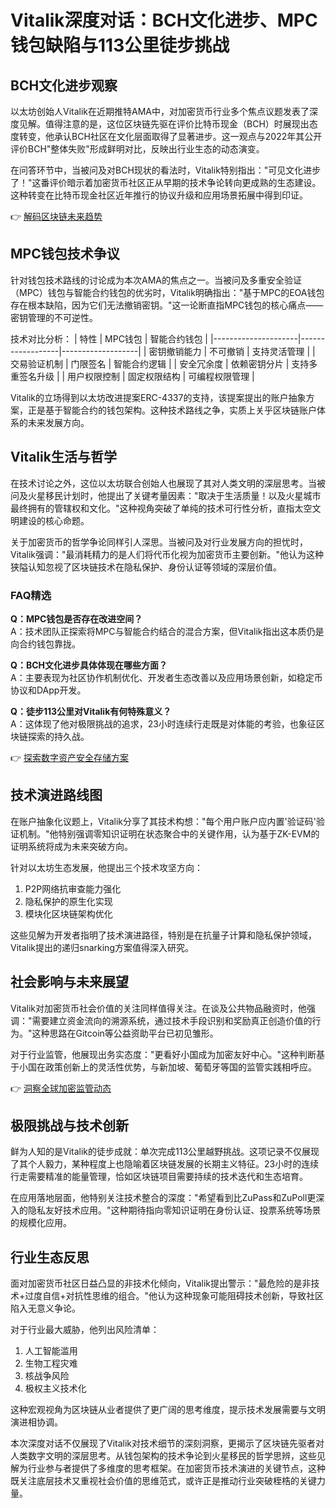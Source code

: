 # Vitalik深度对话：BCH文化进步、MPC钱包缺陷与113公里徒步挑战

## BCH文化进步观察
以太坊创始人Vitalik在近期推特AMA中，对加密货币行业多个焦点议题发表了深度见解。值得注意的是，这位区块链先驱在评价比特币现金（BCH）时展现出态度转变，他承认BCH社区在文化层面取得了显著进步。这一观点与2022年其公开评价BCH"整体失败"形成鲜明对比，反映出行业生态的动态演变。

在问答环节中，当被问及对BCH现状的看法时，Vitalik特别指出："可见文化进步了！"这番评价暗示着加密货币社区正从早期的技术争论转向更成熟的生态建设。这种转变在比特币现金社区近年推行的协议升级和应用场景拓展中得到印证。

👉 [解码区块链未来趋势](https://bit.ly/okx_welcome)

## MPC钱包技术争议
针对钱包技术路线的讨论成为本次AMA的焦点之一。当被问及多重安全验证（MPC）钱包与智能合约钱包的优劣时，Vitalik明确指出："基于MPC的EOA钱包存在根本缺陷，因为它们无法撤销密钥。"这一论断直指MPC钱包的核心痛点——密钥管理的不可逆性。

技术对比分析：
| 特性                | MPC钱包          | 智能合约钱包      |
|---------------------|------------------|-------------------|
| 密钥撤销能力        | 不可撤销         | 支持灵活管理      |
| 交易验证机制        | 门限签名         | 智能合约逻辑      |
| 安全冗余度          | 依赖密钥分片     | 支持多重签名升级  |
| 用户权限控制        | 固定权限结构     | 可编程权限管理    |

Vitalik的立场得到以太坊改进提案ERC-4337的支持，该提案提出的账户抽象方案，正是基于智能合约的钱包架构。这种技术路线之争，实质上关乎区块链账户体系的未来发展方向。

## Vitalik生活与哲学
在技术讨论之外，这位以太坊联合创始人也展现了其对人类文明的深层思考。当被问及火星移民计划时，他提出了关键考量因素："取决于生活质量！以及火星城市最终拥有的管辖权和文化。"这种视角突破了单纯的技术可行性分析，直指太空文明建设的核心命题。

关于加密货币的哲学争论同样引人深思。当被问及对行业发展方向的担忧时，Vitalik强调："最消耗精力的是人们将代币化视为加密货币主要创新。"他认为这种狭隘认知忽视了区块链技术在隐私保护、身份认证等领域的深层价值。

### FAQ精选
**Q：MPC钱包是否存在改进空间？**  
A：技术团队正探索将MPC与智能合约结合的混合方案，但Vitalik指出这本质仍是向合约钱包靠拢。

**Q：BCH文化进步具体体现在哪些方面？**  
A：主要表现为社区协作机制优化、开发者生态改善以及应用场景创新，如稳定币协议和DApp开发。

**Q：徒步113公里对Vitalik有何特殊意义？**  
A：这体现了他对极限挑战的追求，23小时连续行走既是对体能的考验，也象征区块链探索的持久战。

👉 [探索数字资产安全存储方案](https://bit.ly/okx_welcome)

## 技术演进路线图
在账户抽象化议题上，Vitalik分享了其技术构想："每个用户账户应内置'验证码'验证机制。"他特别强调零知识证明在状态聚合中的关键作用，认为基于ZK-EVM的证明系统将成为未来突破方向。

针对以太坊生态发展，他提出三个技术攻坚方向：
1. P2P网络抗审查能力强化
2. 隐私保护的原生化实现
3. 模块化区块链架构优化

这些见解为开发者指明了技术演进路径，特别是在抗量子计算和隐私保护领域，Vitalik提出的递归snarking方案值得深入研究。

## 社会影响与未来展望
Vitalik对加密货币社会价值的关注同样值得关注。在谈及公共物品融资时，他强调："需要建立资金流向的溯源系统，通过技术手段识别和奖励真正创造价值的行为。"这种思路在Gitcoin等公益资助平台已初见雏形。

对于行业监管，他展现出务实态度："更看好小国成为加密友好中心。"这种判断基于小国在政策创新上的灵活性优势，与新加坡、葡萄牙等国的监管实践相呼应。

👉 [洞察全球加密监管动态](https://bit.ly/okx_welcome)

## 极限挑战与技术创新
鲜为人知的是Vitalik的徒步成就：单次完成113公里越野挑战。这项记录不仅展现了其个人毅力，某种程度上也隐喻着区块链发展的长期主义特征。23小时的连续行走需要精准的能量管理，恰如区块链项目需要持续的技术迭代和生态培育。

在应用落地层面，他特别关注技术整合的深度："希望看到比ZuPass和ZuPoll更深入的隐私友好技术应用。"这种期待指向零知识证明在身份认证、投票系统等场景的规模化应用。

## 行业生态反思
面对加密货币社区日益凸显的非技术化倾向，Vitalik提出警示："最危险的是非技术+过度自信+对抗性思维的组合。"他认为这种现象可能阻碍技术创新，导致社区陷入无意义争论。

对于行业最大威胁，他列出风险清单：
1. 人工智能滥用
2. 生物工程灾难
3. 核战争风险
4. 极权主义技术化

这种宏观视角为区块链从业者提供了更广阔的思考维度，提示技术发展需要与文明演进相协调。

本次深度对话不仅展现了Vitalik对技术细节的深刻洞察，更揭示了区块链先驱者对人类数字文明的深层思考。从钱包架构的技术争论到火星移民的哲学思辨，这些见解为行业参与者提供了多维度的思考框架。在加密货币技术演进的关键节点，这种既关注底层技术又重视社会价值的思维范式，或许正是推动行业突破桎梏的关键力量。